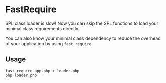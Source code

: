 FastRequire
==================

SPL class loader is slow! Now you can skip the SPL functions to load your minimal class requirements directly.

You can also know your minimal class dependency to reduce the overhead of your application by using `fast_require`.

Usage
---------

    fast_require app.php > loader.php
    php loader.php

